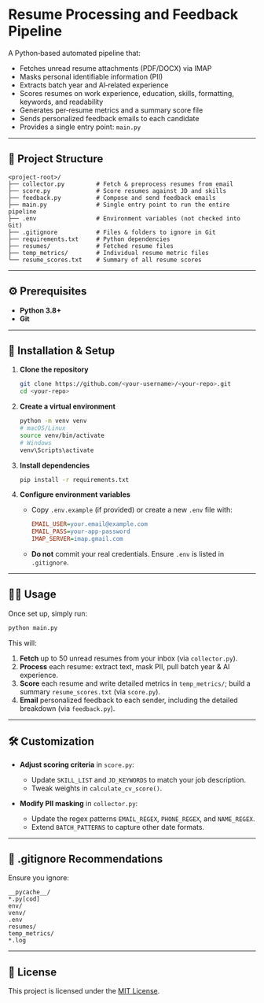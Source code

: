 # Resume Processing and Feedback Pipeline

A Python‑based automated pipeline that:

- Fetches unread resume attachments (PDF/DOCX) via IMAP
- Masks personal identifiable information (PII)
- Extracts batch year and AI‑related experience
- Scores resumes on work experience, education, skills, formatting, keywords, and readability
- Generates per‑resume metrics and a summary score file
- Sends personalized feedback emails to each candidate
- Provides a single entry point: `main.py`

---

## 📁 Project Structure
```
<project-root>/
├── collector.py         # Fetch & preprocess resumes from email
├── score.py             # Score resumes against JD and skills
├── feedback.py          # Compose and send feedback emails
├── main.py              # Single entry point to run the entire pipeline
├── .env                 # Environment variables (not checked into Git)
├── .gitignore           # Files & folders to ignore in Git
├── requirements.txt     # Python dependencies
├── resumes/             # Fetched resume files
├── temp_metrics/        # Individual resume metric files
└── resume_scores.txt    # Summary of all resume scores
```

---

## ⚙️ Prerequisites

- **Python 3.8+**
- **Git**

---

## 🚀 Installation & Setup

1. **Clone the repository**

   ```bash
   git clone https://github.com/<your-username>/<your-repo>.git
   cd <your-repo>
   ```

2. **Create a virtual environment**

   ```bash
   python -m venv venv
   # macOS/Linux
   source venv/bin/activate
   # Windows
   venv\Scripts\activate
   ```

3. **Install dependencies**

   ```bash
   pip install -r requirements.txt
   ```

4. **Configure environment variables**
   - Copy `.env.example` (if provided) or create a new `.env` file with:
     ```ini
     EMAIL_USER=your.email@example.com
     EMAIL_PASS=your-app-password
     IMAP_SERVER=imap.gmail.com
     ```
   - **Do not** commit your real credentials. Ensure `.env` is listed in `.gitignore`.

---

## 🏃‍♂️ Usage

Once set up, simply run:

```bash
python main.py
```

This will:

1. **Fetch** up to 50 unread resumes from your inbox (via `collector.py`).
2. **Process** each resume: extract text, mask PII, pull batch year & AI experience.
3. **Score** each resume and write detailed metrics in `temp_metrics/`; build a summary `resume_scores.txt` (via `score.py`).
4. **Email** personalized feedback to each sender, including the detailed breakdown (via `feedback.py`).

---

## 🛠 Customization

- **Adjust scoring criteria** in `score.py`:
  - Update `SKILL_LIST` and `JD_KEYWORDS` to match your job description.
  - Tweak weights in `calculate_cv_score()`.

- **Modify PII masking** in `collector.py`:
  - Update the regex patterns `EMAIL_REGEX`, `PHONE_REGEX`, and `NAME_REGEX`.
  - Extend `BATCH_PATTERNS` to capture other date formats.

---

## 📄 .gitignore Recommendations

Ensure you ignore:

```
__pycache__/
*.py[cod]
env/
venv/
.env
resumes/
temp_metrics/
*.log
```

---

## 📄 License

This project is licensed under the [MIT License](LICENSE).

